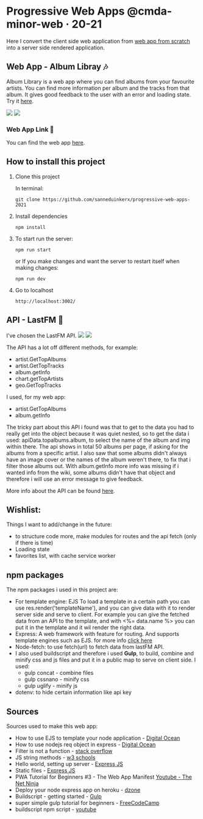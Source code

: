 # Progressive Web Apps @cmda-minor-web · 20-21
Here I convert the client side web application from [web app from scratch](https://github.com/sanneduinkerx/web-app-from-scratch-2021) into a server side rendered application.

## Web App - Album Libray 🎶
Album Library is a web app where you can find albums from your favourite artists. You can find more information per album and the tracks from that album. It gives good feedback to the user with an error and loading state. Try it [here](https://album-library.herokuapp.com/).

![](https://user-images.githubusercontent.com/60745348/109557068-e3014280-7ad7-11eb-92cf-a8288a93ca1d.png)
![](https://user-images.githubusercontent.com/60745348/109557105-ed234100-7ad7-11eb-9f9e-483464c93914.png)

### Web App Link 🔗
You can find the web app [here](https://album-library.herokuapp.com/). 

## How to install this project

1. Clone this project 

    In terminal:
    ```
    git clone https://github.com/sanneduinkerx/progressive-web-apps-2021
    ```

2. Install dependencies
    ```
    npm install
    ```

3. To start run the server:
    ```
    npm run start
    ```

    or If you make changes and want the server to restart itself when making changes:

    ```
    npm run dev
    ```

4. Go to localhost
    ```
    http://localhost:3002/
    ```

## API - LastFM 🎵
I've chosen the LastFM API. 
![](https://user-images.githubusercontent.com/60745348/107949699-f9ff4b00-6f95-11eb-9e98-a5ffa4456ba5.png)
![](https://user-images.githubusercontent.com/60745348/111075209-2b146200-84e7-11eb-904d-84078385e15d.png)

The API has a lot off different methods, for example:
- artist.GetTopAlbums
- artist.GetTopTracks
- album.getInfo
- chart.getTopArtists
- geo.GetTopTracks

I used, for my web app:
- artist.GetTopAlbums
- album.getInfo

The tricky part about this API i found was that to get to the data you had to really get into the object because it was quiet nested, so to get the data i used: apiData.topalbums.album, to select the name of the album and img within there. 
The api shows in total 50 albums per page, if asking for the albums from a specific artist.
I also saw that some albums didn't always have an image cover or the names of the album weren't there, to fix that i filter those albums out. With album.getInfo more info was missing if i wanted info from the wiki, some albums didn't have that object and therefore i will use an error message to give feedback.

More info about the API can be found [here](https://www.last.fm/api/intro). 

## Wishlist:
Things I want to add/change in the future:
- to structure code more, make modules for routes and the api fetch (only if there is time)
- Loading state
- favorites list, with cache service worker

## npm packages
The npm packages i used in this project are:

- For template engine: EJS 
    To load a template in a certain path you can use res.render('templateName'), and you can give data with it to render server side and serve to client. For example you can give the fetched data from an API to the template, and with <%= data.name %> you can put it in the template and it wil render the right data.
- Express: 
    A web framework with feature for routing. And supports template engines such as EJS. for more info [click here](https://www.npmjs.com/package/express)
- Node-fetch: 
    to use fetch(url) to fetch data from lastFM API.
- I also used buildscript and therefore i used **Gulp**, to build, combine and minify css and js files and put it in a public map to serve  on client side. I used:
    - gulp concat - combine files
    - gulp cssnano - minify css
    - gulp uglify - minify js
- dotenv:
    to hide certain information like api key

## Sources
Sources used to make this web app:
- How to use EJS to template your node application - [Digital Ocean](https://www.digitalocean.com/community/tutorials/how-to-use-ejs-to-template-your-node-application)
- How to use nodejs req object in express - [Digital Ocean](https://www.digitalocean.com/community/tutorials/nodejs-req-object-in-expressjs#:~:text=great%2Dwhite%22%20.-,The%20req.,requests%20in%20the%20Express%20server)
- Filter is not a function - [stack overflow](https://stackoverflow.com/questions/55458675/filter-is-not-a-function)
- JS string methods - [w3 schools](https://www.w3schools.com/js/js_string_methods.asp)
- Hello world, setting up server - [Express JS](https://expressjs.com/en/starter/hello-world.html)
- Static files - [Express JS](https://expressjs.com/en/starter/static-files.html)
- PWA Tutorial for Beginners #3 - The Web App Manifest [Youtube - The Net Ninja](https://www.youtube.com/watch?v=AlEdGOLhuM8)
- Deploy your node express app on heroku - [dzone](https://dzone.com/articles/deploy-your-node-express-app-on-heroku-in-8-easy-s)
- Buildscript - getting started - [Gulp](https://gulpjs.com/docs/en/getting-started/quick-start)
- super simple gulp tutorial for beginners - [FreeCodeCamp](https://www.freecodecamp.org/news/super-simple-gulp-tutorial-for-beginners-45141974bfe8/)
- buildscript npm script - [youtube](https://www.youtube.com/watch?v=Ajt2-fWRwOk)

<!-- Maybe a table of contents here? 📚 -->

